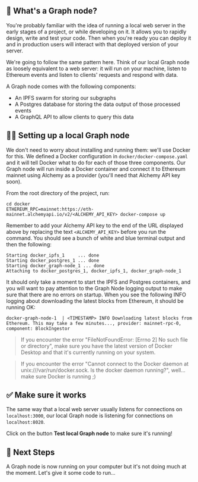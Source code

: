 ## 🤔 What's a Graph node?

You're probably familiar with the idea of running a local web server in the early stages of a project, or while developing on it. It allows you to rapidly design, write and test your code. Then when you're ready you can deploy it and in production users will interact with that deployed version of your server.

We're going to follow the same pattern here. Think of our local Graph node as loosely equivalent to a web server: it will run on your machine, listen to Ethereum events and listen to clients' requests and respond with data.

A Graph node comes with the following components:

- An IPFS swarm for storing our subgraphs
- A Postgres database for storing the data output of those processed events
- A GraphQL API to allow clients to query this data

## 👨‍💻 Setting up a local Graph node

We don't need to worry about installing and running them: we'll use Docker for this. We defined a Docker configuration in `docker/docker-compose.yaml` and it will tell Docker what to do for each of those three components. Our Graph node will run inside a Docker container and connect it to Ethereum mainnet using Alchemy as a provider (you'll need that Alchemy API key soon).

From the root directory of the project, run:

```text
cd docker
ETHEREUM_RPC=mainnet:https://eth-mainnet.alchemyapi.io/v2/<ALCHEMY_API_KEY> docker-compose up
```

Remember to add your Alchemy API key to the end of the URL displayed above by replacing the text `<ALCHEMY_API_KEY>` before you run the command. You should see a bunch of white and blue terminal output and then the following:

```text
Starting docker_ipfs_1     ... done
Starting docker_postgres_1 ... done
Starting docker_graph-node_1 ... done
Attaching to docker_postgres_1, docker_ipfs_1, docker_graph-node_1
```

It should only take a moment to start the IPFS and Postgres containers, and you will want to pay attention to the Graph Node logging output to make sure that there are no errors on startup. When you see the following INFO logging about downloading the latest blocks from Ethereum, it should be running OK:

```text
docker-graph-node-1  | <TIMESTAMP> INFO Downloading latest blocks from Ethereum. This may take a few minutes..., provider: mainnet-rpc-0, component: BlockIngestor
```

> If you encounter the error "FileNotFoundError: [Errno 2] No such file or directory", make sure you have the latest version of Docker Desktop and that it's currently running on your system.

> If you encounter the error "Cannot connect to the Docker daemon at unix:///var/run/docker.sock. Is the docker daemon running?", well... make sure Docker is running ;)

## ✅ Make sure it works

The same way that a local web server usually listens for connections on `localhost:3000`, our local Graph node is listening for connections on `localhost:8020`.

Click on the button **Test local Graph node** to make sure it's running!

## 👣 Next Steps

A Graph node is now running on your computer but it's not doing much at the moment. Let's give it some code to run...
